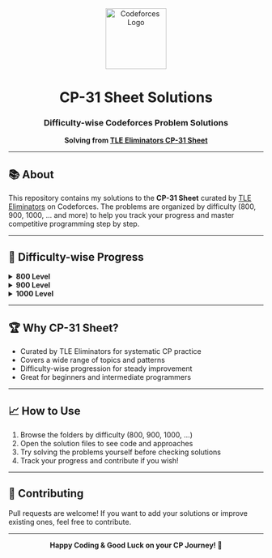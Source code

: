 
<div align="center">
	<img src="https://codeforces.org/s/0/images/codeforces-logo-with-telegram.png" width="120" alt="Codeforces Logo"/>
	<h1>CP-31 Sheet Solutions</h1>
	<h3>Difficulty-wise Codeforces Problem Solutions</h3>
	<p><b>Solving from <a href="https://www.tle-eliminators.com/cp-sheet">TLE Eliminators CP-31 Sheet</a></b></p>
</div>

---

## 📚 About

This repository contains my solutions to the <b>CP-31 Sheet</b> curated by <a href="https://www.tle-eliminators.com/">TLE Eliminators</a> on Codeforces. The problems are organized by difficulty (800, 900, 1000, ... and more) to help you track your progress and master competitive programming step by step.

---

## 🚀 Difficulty-wise Progress

<details>
<summary><b>800 Level</b></summary>

| Problem | Solution |
|---------|----------|
| A_Don't_Try_to_Count | [800/A_Don_t_Try_to_Count.cpp](800/A_Don_t_Try_to_Count.cpp) |

</details>

<details>
<summary><b>900 Level</b></summary>


| Problem | Solution |
|---------|----------|
| _Coming soon_ |  |

</details>

<details>
<summary><b>1000 Level</b></summary>

| Problem | Solution |
|---------|----------|
| _Coming soon_ |  |

</details>

<!-- Add more difficulty levels as you progress -->

---

## 🏆 Why CP-31 Sheet?

- Curated by TLE Eliminators for systematic CP practice
- Covers a wide range of topics and patterns
- Difficulty-wise progression for steady improvement
- Great for beginners and intermediate programmers

---

## 📈 How to Use

1. Browse the folders by difficulty (800, 900, 1000, ...)
2. Open the solution files to see code and approaches
3. Try solving the problems yourself before checking solutions
4. Track your progress and contribute if you wish!

---

## 🌟 Contributing

Pull requests are welcome! If you want to add your solutions or improve existing ones, feel free to contribute.

---

<div align="center">
	<b>Happy Coding & Good Luck on your CP Journey! 🚀</b>
</div>
